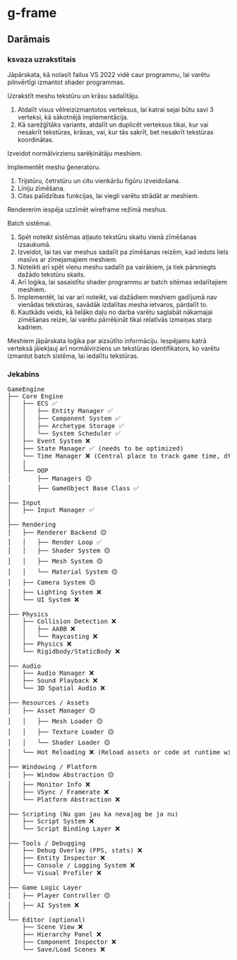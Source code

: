 # g-frame

## Darāmais

### ksvaza uzrakstītais

Jāpārskata, kā nolasīt failus VS 2022 vidē caur programmu, lai varētu pilnvērtīgi izmantot shader programmas.

Uzrakstīt meshu tekstūru un krāsu sadalītāju.
1. Atdalīt visus vēlreizizmantotos verteksus, lai katrai sejai būtu savi 3 verteksi, kā sākotnējā implementācija.
2. Kā sarežģītāks variants, atdalīt un duplicēt verteksus tikai, kur vai nesakrīt tekstūras, krāsas, vai, kur tās sakrīt, bet nesakrīt tekstūras koordinātas.

Izveidot normālvirzienu sarēķinātāju meshiem.

Implementēt meshu ģeneratoru.
1. Trijstūru, četrstūru un citu vienkāršu figūru izveidošana.
2. Līniju zīmēšana.
3. Citas palīdzības funkcijas, lai viegli varētu strādāt ar meshiem.

Rendererim iespēja uzzīmēt wireframe režīmā meshus.

Batch sistēmai.
1. Spēt noteikt sistēmas atļauto tekstūru skaitu vienā zīmēšanas izsaukumā.
2. Izveidot, lai tas var meshus sadalīt pa zīmēšanas reizēm, kad iedots liels masīvs ar zīmejamajiem meshiem.
3. Noteikti arī spēt vienu meshu sadalīt pa vairākiem, ja tiek pārsniegts dažādo tekstūru skaits.
4. Arī loģika, lai sasaistītu shader programmu ar batch sitēmas iedalītajiem meshiem.
5. Implementēt, lai var arī noteikt, vai dažādiem meshiem gadījumā nav vienādas tekstūras, savādāk izdalītas mesha ietvaros, pārdalīt to.
6. Kautkāds veids, kā lielāko daļu no darba varētu saglabāt nākamajai zīmēšanas reizei, lai varētu pārrēķināt tikai relatīvās izmaiņas starp kadriem.

Meshiem jāpārskata loģika par aizsūtīto informāciju. Iespējams katrā verteksā jāiekļauj arī normālvirziens un tekstūras identifikators, ko varētu izmantot batch sistēma, lai iedalītu tekstūras.



### Jekabins


<pre lang="markdown">
GameEngine
├── Core Engine
│   ├── ECS ✅
│   │   ├── Entity Manager ✅
│   │   ├── Component System ✅
│   │   ├── Archetype Storage ✅
│   │   └── System Scheduler ✅
│   ├── Event System ❌
│   ├── State Manager ✅ (needs to be optimized)
│   └── Time Manager ❌ (Central place to track game time, dt)
│   │    
│   └── OOP 
│       ├── Managers 🟡
│       ├── GameObject Base Class ✅
│
├── Input
│   ├── Input Manager ✅
│
├── Rendering
│   ├── Renderer Backend 🟡
│   │   ├── Render Loop ✅
│   │   ├── Shader System 🟡
│   │   ├── Mesh System 🟡
│   │   └── Material System 🟡
│   ├── Camera System 🟡
│   ├── Lighting System ❌
│   └── UI System ❌
│
├── Physics
│   ├── Collision Detection ❌
│   │   ├── AABB ❌
│   │   └── Raycasting ❌
│   ├── Physics ❌
│   └── Rigidbody/StaticBody ❌
│
├── Audio
│   ├── Audio Manager ❌
│   ├── Sound Playback ❌
│   └── 3D Spatial Audio ❌
│
├── Resources / Assets
│   ├── Asset Manager 🟡
│   │   ├── Mesh Loader 🟡
│   │   ├── Texture Loader 🟡
│   │   └── Shader Loader 🟡
│   └── Hot Reloading ❌ (Reload assets or code at runtime without restarting the game)
│
├── Windowing / Platform
│   ├── Window Abstraction 🟡
│   ├── Monitor Info ❌
│   ├── VSync / Framerate ❌
│   └── Platform Abstraction ❌
│
├── Scripting (Nu gan jau ka nevajag be ja nu)
│   ├── Script System ❌
│   └── Script Binding Layer ❌
│
├── Tools / Debugging
│   ├── Debug Overlay (FPS, stats) ❌
│   ├── Entity Inspector ❌
│   ├── Console / Logging System ❌
│   └── Visual Profiler ❌
│
├── Game Logic Layer
│   ├── Player Controller 🟡
│   ├── AI System ❌
│
└── Editor (optional)
    ├── Scene View ❌
    ├── Hierarchy Panel ❌
    ├── Component Inspector ❌
    └── Save/Load Scenes ❌
</pre>

